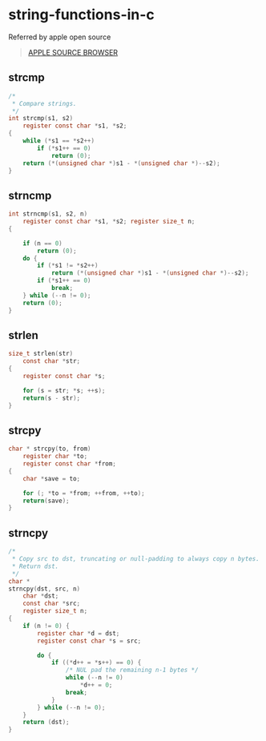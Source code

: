 # string-functions-in-c
Referred by apple open source

> [APPLE SOURCE BROWSER](https://opensource.apple.com/source/Libc/Libc-262/i386/gen/)

## strcmp

```c
/*
 * Compare strings.
 */
int strcmp(s1, s2)
	register const char *s1, *s2;
{
	while (*s1 == *s2++)
		if (*s1++ == 0)
			return (0);
	return (*(unsigned char *)s1 - *(unsigned char *)--s2);
}
```

## strncmp

```c
int strncmp(s1, s2, n)
	register const char *s1, *s2; register size_t n;
{

	if (n == 0)
		return (0);
	do {
		if (*s1 != *s2++)
			return (*(unsigned char *)s1 - *(unsigned char *)--s2);
		if (*s1++ == 0)
			break;
	} while (--n != 0);
	return (0);
}
```

## strlen

```c
size_t strlen(str)
	const char *str;
{
	register const char *s;

	for (s = str; *s; ++s);
	return(s - str);
}
```

## strcpy

```c
char * strcpy(to, from)
	register char *to;
	register const char *from;
{
	char *save = to;

	for (; *to = *from; ++from, ++to);
	return(save);
}
```

## strncpy

```c
/*
 * Copy src to dst, truncating or null-padding to always copy n bytes.
 * Return dst.
 */
char *
strncpy(dst, src, n)
	char *dst;
	const char *src;
	register size_t n;
{
	if (n != 0) {
		register char *d = dst;
		register const char *s = src;

		do {
			if ((*d++ = *s++) == 0) {
				/* NUL pad the remaining n-1 bytes */
				while (--n != 0)
					*d++ = 0;
				break;
			}
		} while (--n != 0);
	}
	return (dst);
}
```
